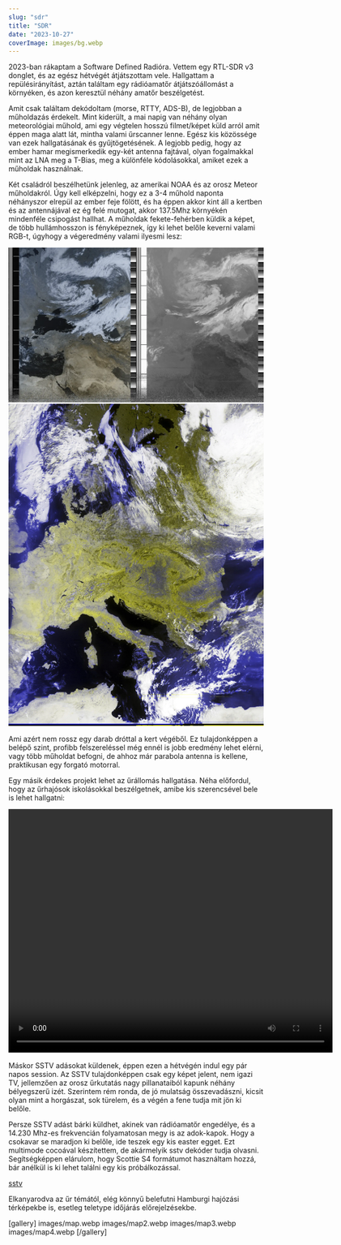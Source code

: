 ```yaml
---
slug: "sdr"
title: "SDR"
date: "2023-10-27"
coverImage: images/bg.webp
---
```


2023-ban rákaptam a Software Defined Radióra. Vettem egy RTL-SDR v3 donglet, és az egész hétvégét átjátszottam vele. Hallgattam a repülésirányítást, aztán találtam egy rádióamatőr átjátszóállomást a környéken, és azon keresztül néhány amatőr beszélgetést.

Amit csak találtam dekódoltam (morse, RTTY, ADS-B), de legjobban a műholdazás érdekelt. Mint kiderült, a mai napig van néhány olyan meteorológiai műhold, ami egy végtelen hosszú filmet/képet küld arról amit éppen maga alatt lát, mintha valami űrscanner lenne. Egész kis közössége van ezek hallgatásának és gyűjtögetésének. A legjobb pedig, hogy az ember hamar megismerkedik egy-két antenna fajtával, olyan fogalmakkal mint az LNA meg a T-Bias, meg a különféle kódolásokkal, amiket ezek a műholdak használnak.

Két családról beszélhetünk jelenleg, az amerikai NOAA és az orosz Meteor műholdakról. Úgy kell elképzelni, hogy ez a 3-4 műhold naponta néhányszor elrepül az ember feje fölött, és ha éppen akkor kint áll a kertben és az antennájával ez ég felé mutogat, akkor 137.5Mhz környékén mindenféle csipogást hallhat. A műholdak fekete-fehérben küldik a képet, de több hullámhosszon is fényképeznek, így ki lehet belőle keverni valami RGB-t, úgyhogy a végeredmény valami ilyesmi lesz:

![image](images/noaa-19-08-25-57_09-09-2023.webp)
![image](images/2023-9-9-8-26-8_221_composite.webp)

Ami azért nem rossz egy darab dróttal a kert végéből. Ez tulajdonképpen a belépő szint, profibb felszereléssel még ennél is  jobb eredmény lehet elérni, vagy több műholdat befogni, de ahhoz már parabola antenna is kellene, praktikusan egy forgató motorral.

Egy másik érdekes projekt lehet az űrállomás hallgatása. Néha előfordul, hogy az űrhajósok iskolásokkal beszélgetnek, amibe kis szerencsével bele is lehet hallgatni:

<center>
<video width="640" height="480" controls>
  <source src="/assets/page/sdr/files/iss.mp4" type="video/mp4">
Your browser does not support the video tag.
</video>
</center>

Máskor SSTV adásokat küldenek, éppen ezen a hétvégén indul egy pár napos session. Az SSTV tulajdonképpen csak egy képet jelent, nem igazi TV, jellemzően az orosz űrkutatás nagy pillanataiból kapunk néhány bélyegszerű izét. Szerintem rém ronda, de jó mulatság összevadászni, kicsit olyan mint a horgászat, sok türelem, és a végén a fene tudja mit jön ki belőle.

Persze SSTV adást bárki küldhet, akinek van rádióamatőr engedélye, és a 14.230 Mhz-es frekvencián folyamatosan megy is az adok-kapok. Hogy a csokavar se maradjon ki belőle, ide teszek egy kis easter egget. Ezt multimode cocoával készítettem, de akármelyik sstv dekóder tudja olvasni. Segítségképpen elárulom, hogy Scottie S4 formátumot használtam hozzá, bár anélkül is ki lehet találni egy kis próbálkozással.


[sstv](files/sstv.mp3)


Elkanyarodva az űr témától, elég könnyű belefutni Hamburgi hajózási térképekbe is, esetleg teletype időjárás előrejelzésekbe.

[gallery]
images/map.webp
images/map2.webp
images/map3.webp
images/map4.webp
[/gallery]